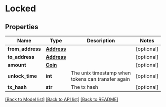 # Locked

## Properties
Name | Type | Description | Notes
------------ | ------------- | ------------- | -------------
**from_address** | [**Address**](Address.md) |  | [optional] 
**to_address** | [**Address**](Address.md) |  | [optional] 
**amount** | [**Coin**](Coin.md) |  | [optional] 
**unlock_time** | **int** | The unix timestamp when tokens can transfer again | [optional] 
**tx_hash** | **str** | The tx hash | [optional] 

[[Back to Model list]](../README.md#documentation-for-models) [[Back to API list]](../README.md#documentation-for-api-endpoints) [[Back to README]](../README.md)


